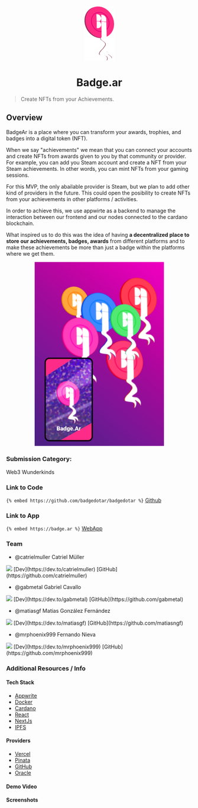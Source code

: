 <p align="center">
  <a href="https://www.badge.ar"><img src="./assets/Bagedlogo.svg" alt="Bagedlogo" width="80"/></a>
  <h1 align="center">Badge.ar</h1>
</p>

> Create NFTs from your Achievements.

## Overview

BadgeAr is a place where you can transform your awards, trophies, and badges into a digital token (NFT).

When we say "achievements" we mean that you can connect your accounts and create NFTs from awards given to you by that community or provider. For example, you can add you Steam account and create a NFT from your Steam achievements. In other words, you can mint NFTs from your gaming sessions.

For this MVP, the only abailable provider is Steam, but we plan to add other kind of providers in the future. This could open the posibility to create NFTs from your achievements in other platforms / activities.

In order to achieve this, we use appwirte as a backend to manage
the interaction between our frontend and our nodes connected to the cardano blockchain.

What inspired us to do this was the idea of having **a decentralized place to store our achievements, badges, awards** from different platforms and to make these achievements be more than just a badge within the platforms where we get them.

<p align="center">
  <img width="350" src="./assets/wallpaper1.jpg" alt="wallpaper1"/>
</p>

### Submission Category: 
Web3 Wunderkinds

### Link to Code
`{% embed https://github.com/badgedotar/badgedotar %}`
[Github](https://github.com/badgedotar/badgedotar)

### Link to App
`{% embed https://badge.ar %}`
[WebApp](https://badge.ar)

### Team
- @catrielmuller
Catriel Müller
<img src="https://avatars.githubusercontent.com/u/2272323?v=4" width="80"/>
[Dev](https://dev.to/catrielmuller)
[GitHub](https://github.com/catrielmuller)

- @gabmetal
Gabriel Cavallo
<img src="https://avatars.githubusercontent.com/u/12603303?v=4" width="80"/>
[Dev](https://dev.to/gabmetal)
[GitHub](https://github.com/gabmetal)

- @matiasgf
Matias González Fernández
<img src="https://avatars.githubusercontent.com/u/29680544?v=4" width="80"/>
[Dev](https://dev.to/matiasgf)
[GitHub](https://github.com/matiasngf)

- @mrphoenix999
Fernando Nieva
<img src="https://avatars.githubusercontent.com/u/36790887?v=4" width="80"/>
[Dev](https://dev.to/mrphoenix999)
[GitHub](https://github.com/mrphoenix999)

### Additional Resources / Info

#### Tech Stack
- [Appwrite](https://appwrite.io/)
- [Docker](https://www.docker.com/)
- [Cardano](https://cardano.org/)
- [React](https://reactjs.org/)
- [NextJs](https://nextjs.org/)
- [IPFS](https://ipfs.io/)

#### Providers
- [Vercel](https://vercel.com/)
- [Pinata](https://www.pinata.cloud/)
- [GitHub](https://github.com/)
- [Oracle](https://www.oracle.com/cloud/)

#### Demo Video


#### Screenshots
